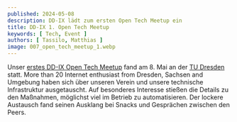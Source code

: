 ```yaml
---
published: 2024-05-08
description: DD-IX lädt zum ersten Open Tech Meetup ein
title: DD-IX 1. Open Tech Meetup
keywords: [ Tech, Event ]
authors: [ Tassilo, Matthias ]
image: 007_open_tech_meetup_1.webp
---
```


Unser [erstes DD-IX Open Tech Meetup](https://dd-ix.net/en/event/open-tech-meeting-2024-05) fand am 8. Mai an der [TU Dresden](https://tu-dresden.de/) statt.
More than 20 Internet enthusiast from Dresden, Sachsen and Umgebung haben sich über unseren Verein und unsere technische Infrastruktur ausgetauscht. Auf besonderes Interesse stießen die Details zu den Maßnahmen, möglichst viel im Betrieb zu automatisieren. Der lockere Austausch fand seinen Ausklang bei Snacks und Gesprächen zwischen den Peers.
